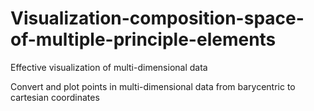 # Visualization-composition-space-of-multiple-principle-elements
Effective visualization of multi-dimensional data


Convert and plot points in multi-dimensional data from barycentric to cartesian coordinates
